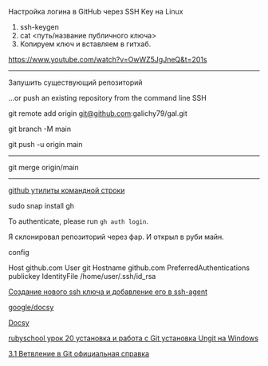 Hастройка логина в GitHub через SSH Key на Linux
1. ssh-keygen
2. cat <путь/название публичного ключа>
3. Копируем ключ и вставляем в гитхаб.


https://www.youtube.com/watch?v=OwWZ5JgJneQ&t=201s

---

Запушить существующий репозиторий


…or push an existing repository from the command line SSH

git remote add origin git@github.com:galichy79/gal.git

git branch -M main

git push -u origin main 

---

git merge origin/main

---

[github утилиты командной строки](https://yamadharma.github.io/ru/post/2021/08/04/github-command-line-utilities/)

sudo snap install gh

To authenticate, please run `gh auth login`.



Я склонировал репозиторий через фар. И открыл в руби майн.

config


Host github.com
        User git
        Hostname github.com
        PreferredAuthentications publickey
        IdentityFile /home/user/.ssh/id_rsa

[Создание нового ssh ключа и добавление его в ssh-agent](https://docs-github-com.translate.goog/en/authentication/connecting-to-github-with-ssh/generating-a-new-ssh-key-and-adding-it-to-the-ssh-agent?platform=linux&_x_tr_sl=auto&_x_tr_tl=ru&_x_tr_hl=ru)






[google/docsy](https://github.com/google/docsy)

[Docsy](https://www.docsy.dev/about/)

[rubyschool урок 20 установка и работа с Git
установка Ungit на Windows]()

[3.1 Ветвление в Git официальная справка](https://git-scm.com/book/ru/v2/%D0%92%D0%B5%D1%82%D0%B2%D0%BB%D0%B5%D0%BD%D0%B8%D0%B5-%D0%B2-Git-%D0%9E-%D0%B2%D0%B5%D1%82%D0%B2%D0%BB%D0%B5%D0%BD%D0%B8%D0%B8-%D0%B2-%D0%B4%D0%B2%D1%83%D1%85-%D1%81%D0%BB%D0%BE%D0%B2%D0%B0%D1%85)